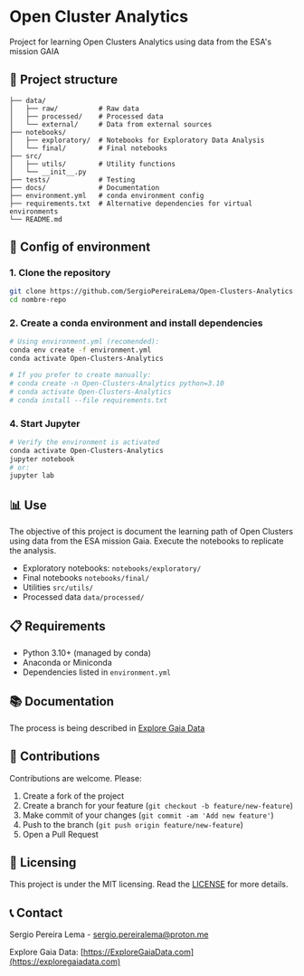 # Open Cluster Analytics

Project for learning Open Clusters Analytics using data from the ESA's mission GAIA

## 📁 Project structure

```
├── data/
│   ├── raw/          # Raw data
│   ├── processed/    # Processed data
│   └── external/     # Data from external sources
├── notebooks/
│   ├── exploratory/  # Notebooks for Exploratory Data Analysis
│   └── final/        # Final notebooks
├── src/
│   ├── utils/        # Utility functions
│   └── __init__.py
├── tests/            # Testing
├── docs/             # Documentation
├── environment.yml   # conda environment config
├── requirements.txt  # Alternative dependencies for virtual environments
└── README.md
```

## 🚀 Config of environment

### 1. Clone the repository
```bash
git clone https://github.com/SergioPereiraLema/Open-Clusters-Analytics.git
cd nombre-repo
```

### 2. Create a conda environment and install dependencies
```bash
# Using environment.yml (recomended):
conda env create -f environment.yml
conda activate Open-Clusters-Analytics

# If you prefer to create manually:
# conda create -n Open-Clusters-Analytics python=3.10
# conda activate Open-Clusters-Analytics
# conda install --file requirements.txt
```

### 4. Start Jupyter
```bash
# Verify the environment is activated
conda activate Open-Clusters-Analytics
jupyter notebook
# or:
jupyter lab
```

## 📊 Use

The objective of this project is document the learning path of Open Clusters using data from the ESA mission Gaia. Execute the notebooks to replicate the analysis.

- Exploratory notebooks: `notebooks/exploratory/`
- Final notebooks `notebooks/final/`
- Utilities `src/utils/`
- Processed data `data/processed/`

## 📋 Requirements

- Python 3.10+ (managed by conda)
- Anaconda or Miniconda
- Dependencies listed in `environment.yml`

## 📚 Documentation

The process is being described in [Explore Gaia Data](https://exploregaiadata.com/)

## 🤝 Contributions

Contributions are welcome. Please:

1. Create a fork of the project
2. Create a branch for your feature (`git checkout -b feature/new-feature`)
3. Make commit of your changes (`git commit -am 'Add new feature'`)
4. Push to the branch (`git push origin feature/new-feature`)
5. Open a Pull Request

## 📄 Licensing

This project is under the MIT licensing. Read the [LICENSE](LICENSE) for more details.

## 📞 Contact

Sergio Pereira Lema - [sergio.pereiralema@proton.me](mailto:sergio.pereiralema@proton.me)

Explore Gaia Data: [https://ExploreGaiaData.com](https://exploregaiadata.com)